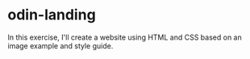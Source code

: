 # odin-landing
In this exercise, I'll create a website using HTML and CSS based on an image example and style guide.